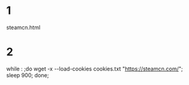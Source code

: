 # 1

steamcn.html

<html>
<head><meta http-equiv="refresh" content="5"></head>
<frameset>
<frame src="https://steamcn.com/" name="iframe">
</frameset></frameset>
</html>

# 2

while : ;do wget -x --load-cookies cookies.txt "https://steamcn.com/"; sleep 900; done;

